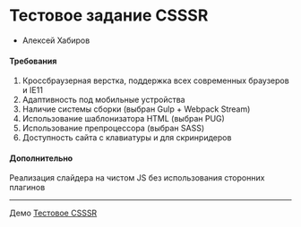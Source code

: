 # Тестовое задание CSSSR

* Алексей Хабиров

#### Требования

1. Кроссбраузерная верстка, поддержка всех современных браузеров и IE11
2. Адаптивность под мобильные устройства
3. Наличие системы сборки (выбран Gulp + Webpack Stream)
4. Использование шаблонизатора HTML (выбран PUG)
5. Использование препроцессора (выбран SASS)
6. Доступность сайта с клавиатуры и для скринридеров

#### Дополнительно

Реализация слайдера на чистом JS без использования сторонних плагинов 

---
 
Демо [Тестовое CSSSR](http://alexkhab.ru)
